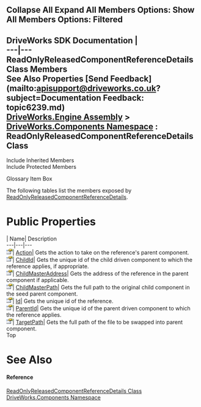 Collapse All Expand All Members Options: Show All  Members Options: Filtered   
---  
DriveWorks SDK Documentation  |   
---|---  
ReadOnlyReleasedComponentReferenceDetails Class Members   
See Also Properties [Send Feedback](mailto:apisupport@driveworks.co.uk?subject=Documentation Feedback: topic6239.md)  
[DriveWorks.Engine Assembly](topic2156.md) > [DriveWorks.Components Namespace](topic6089.md) : ReadOnlyReleasedComponentReferenceDetails Class  
---  
  
Include Inherited Members    
Include Protected Members  


Glossary Item Box

The following tables list the members exposed by [ReadOnlyReleasedComponentReferenceDetails](topic6239.md).

# Public Properties

| Name| Description  
---|---|---  
![Public Property](dotnetimages/publicProperty.gif)| [Action](topic6245.md)| Gets the action to take on the reference's parent component.   
![Public Property](dotnetimages/publicProperty.gif)| [ChildId](topic6246.md)| Gets the unique id of the child driven component to which the reference applies, if appropriate.   
![Public Property](dotnetimages/publicProperty.gif)| [ChildMasterAddress](topic6247.md)| Gets the address of the reference in the parent component if applicable.   
![Public Property](dotnetimages/publicProperty.gif)| [ChildMasterPath](topic6248.md)| Gets the full path to the original child component in the seed parent component.   
![Public Property](dotnetimages/publicProperty.gif)| [Id](topic6249.md)| Gets the unique id of the reference.   
![Public Property](dotnetimages/publicProperty.gif)| [ParentId](topic6250.md)| Gets the unique id of the parent driven component to which the reference applies.   
![Public Property](dotnetimages/publicProperty.gif)| [TargetPath](topic6251.md)| Gets the full path of the file to be swapped into parent component.   
Top

# See Also

#### Reference

[ReadOnlyReleasedComponentReferenceDetails Class](topic6239.md)   
[DriveWorks.Components Namespace](topic6089.md)


